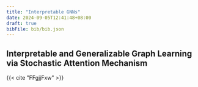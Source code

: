 ```yaml
---
title: "Interpretable GNNs"
date: 2024-09-05T12:41:48+08:00
draft: true
bibFile: bib/bib.json
---
```


## Interpretable and Generalizable Graph Learning via Stochastic Attention Mechanism

{{< cite "FFgjjFxw" >}} 
